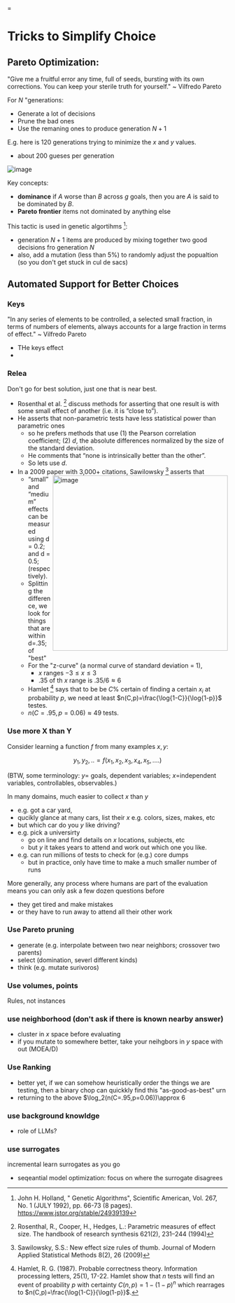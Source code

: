 =

# Tricks to Simplify Choice

## Pareto Optimization:

"Give me a fruitful error any time, full of seeds, bursting with its own corrections. You can keep your sterile truth for yourself." ~ Vilfredo Pareto

For $N$ "generations:
- Generate a lot of decisions
- Prune the bad ones
- Use the remaning ones to produce generation $N+1$

E.g. here is 120 generations trying to minimize the $x$ and $y$ values. 
- about 200 gueses per generation
  
![image](https://github.com/txt/aa24/assets/29195/be2c75c7-18b8-4fa0-8838-7e6fbb6f5e0e)

Key concepts:

- **dominance** if $A$ worse than $B$ across $g$ goals, then you are $A$ is said to be dominated by $B$.
- **Pareto frontier** items not dominated by anything else
  
This tactic is used in genetic algortihms [^holland]:
- generation $N+1$ items are  produced by mixing together two good decisions fro generation $N$
- also, add a mutation (less than 5%) to randomly adjust the popualtion (so you don't get stuck in cul de sacs)

[^holland]:  John H. Holland, " Genetic Algorithms", Scientific American, Vol. 267, No. 1 (JULY 1992), pp. 66-73 (8 pages). https://www.jstor.org/stable/24939139

## Automated Support for Better Choices 


### Keys

"In any series of elements to be controlled, a selected small fraction, in terms of numbers of elements, always accounts for a large fraction in terms of effect." ~ Vilfredo Pareto

- THe keys effect
- 
### Relea

Don't go for best solution, just one that is near best.

- Rosenthal et al.  [^rosen]  discuss   methods for asserting that
one result is with some small effect of another (i.e. it is “close to”).
- He asserts that
non-parametric tests have less statistical power than parametric ones
  - so he prefers
methods that 
use (1) the Pearson correlation coefficient;
(2) $d$, the
absolute differences normalized by the size of the standard deviation.
  - He comments that “none is intrinsically better than the other”.
  - So lets use $d$.
- In a 2009 paper with 3,000+ citations,  Sawilowsky [^sawil]   <img width="400" align=right alt="image" src="https://github.com/txt/aa24/assets/29195/6245b588-2317-401d-9847-dbdae094841c"> asserts that
  -  “small” and “medium” effects can be measured using  d = 0.2; and d = 0.5; (respectively).
  - Splitting the difference,  we look for things that are within d=.35; of "best"
  - For the "z-curve" (a normal curve of standard deviation = 1),
     - $x$ ranges $-3 \le x \le 3$ 
     - .35 of th $x$ range is $.35/6 {\approx} 6%$
  - Hamlet [^hamlet] says that to be be $C$% certain of finding a certain $x_i$ at probability $p$, we need at least 
    $n(C,p)=\frac{\log{1-C}}{\log{1-p}}$ testes.
  - $n(C=.95,p=0.06)\approx 49$ tests.


[^hamlet]:  Hamlet, R. G. (1987). Probable correctness theory. Information processing letters, 25(1), 17-22. Hamlet show that $n$ tests will find an event of proability $p$  with certainty $C(n,p)=1-(1-p)^n$ which rearrages to $n(C,p)=\frac{\log{1-C}}{\log(1-p}}$.



[^rosen]: Rosenthal, R., Cooper, H., Hedges, L.: Parametric measures of effect size. The handbook
of research synthesis 621(2), 231–244 (1994)
[^sawil]: Sawilowsky, S.S.: New effect size rules of thumb. Journal of Modern Applied Statistical
Methods 8(2), 26 (2009)


### Use more X than Y

Consider learning a function $f$ from many examples $x,y$:

$$y_1,y_2,.. = f(x_1,x_2,x_3,x_4,x_5,....)$$

(BTW, some terminology: $y$= goals, dependent variables; $x$=independent variables, controllables, observables.)

In many domains, much easier to collect $x$ than $y$

- e.g. got a car yard,
 - qucikly glance at many cars, list their $x$ e.g. colors, sizes, makes, etc
 - but which car do you $y$ like driving?
- e.g. pick a universirty
     - go on line and find details on $x$ locations, subjects, etc
     - but $y$ it takes years to attend and work out which one you like.
- e.g. can run millions of tests to check for (e.g.) core dumps
  - but in practice, only have time to make a much smaller number of runs

More generally, any process where humans are part of the evaluation means you can only ask a few dozen questions before
- they get tired and make mistakes
- or they have to run away to attend all their other work
  

### Use Pareto pruning
- generate (e.g. interpolate between two near neighbors; crossover two parents)
- select (domination, severl different kinds)
- think (e.g. mutate surivoros)

### Use volumes, points
Rules, not instances

### use neighborhood (don't ask if there is known nearby answer)
- cluster in $x$ space before evaluating
- if you mutate to somewhere better, take your neihgbors in $y$  space with out (MOEA/D) 

### Use Ranking
- better yet, if we can somehow heuristically order the things we are testing, then a binary chop can quickkly find this "as-good-as-best" urn
- returning to the above $\log_2(n(C=.95,p=0.06))\approx 6

### use background knowldge
-  role of LLMs? 

### use surrogates

incremental learn surrogates as you go
-  seqeantial model optimization:  focus on where the surrogate disagrees

